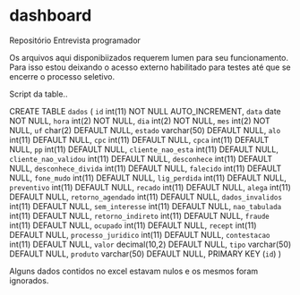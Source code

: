 # dashboard
Repositório Entrevista programador

Os arquivos aqui disponibiizados requerem lumen para seu funcionamento.
Para isso estou deixando o acesso externo habilitado para testes até que se encerre o processo seletivo.

Script da table..

CREATE TABLE `dados` (
  `id` int(11) NOT NULL AUTO_INCREMENT,
  `data` date NOT NULL,
  `hora` int(2) NOT NULL,
  `dia` int(2) NOT NULL,
  `mes` int(2) NOT NULL,
  `uf` char(2) DEFAULT NULL,
  `estado` varchar(50) DEFAULT NULL,
  `alo` int(11) DEFAULT NULL,
  `cpc` int(11) DEFAULT NULL,
  `cpca` int(11) DEFAULT NULL,
  `pp` int(11) DEFAULT NULL,
  `cliente_nao_esta` int(11) DEFAULT NULL,
  `cliente_nao_validou` int(11) DEFAULT NULL,
  `desconhece` int(11) DEFAULT NULL,
  `desconhece_divida` int(11) DEFAULT NULL,
  `falecido` int(11) DEFAULT NULL,
  `fone_mudo` int(11) DEFAULT NULL,
  `lig_perdida` int(11) DEFAULT NULL,
  `preventivo` int(11) DEFAULT NULL,
  `recado` int(11) DEFAULT NULL,
  `alega` int(11) DEFAULT NULL,
  `retorno_agendado` int(11) DEFAULT NULL,
  `dados_invalidos` int(11) DEFAULT NULL,
  `sem_interesse` int(11) DEFAULT NULL,
  `nao_tabulada` int(11) DEFAULT NULL,
  `retorno_indireto` int(11) DEFAULT NULL,
  `fraude` int(11) DEFAULT NULL,
  `ocupado` int(11) DEFAULT NULL,
  `recept` int(11) DEFAULT NULL,
  `processo_juridico` int(11) DEFAULT NULL,
  `contestacao` int(11) DEFAULT NULL,
  `valor` decimal(10,2) DEFAULT NULL,
  `tipo` varchar(50) DEFAULT NULL,
  `produto` varchar(50) DEFAULT NULL,
  PRIMARY KEY (`id`)
)

Alguns dados contidos no excel estavam nulos e os mesmos foram ignorados.


